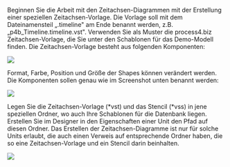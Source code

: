 

Beginnen Sie die Arbeit mit den Zeitachsen-Diagrammen mit der Erstellung
einer speziellen Zeitachsen-Vorlage. Die Vorlage soll mit dem
Dateinamensteil „.timeline" am Ende benannt werden, z.B.
„p4b\_Timeline.timeline.vst". Verwenden Sie als Muster die process4.biz
Zeitachsen-Vorlage, die Sie unter den Schablonen für das Demo-Modell
finden. Die Zeitachsen-Vorlage besteht aus folgenden Komponenten:

![](//images.ctfassets.net/utx1h0gfm1om/2HsM6mM1sIMwyWis8m2GCI/b29cce41024ad6c429bc72e9669fda7f/1018787.png)

Format, Farbe, Position und Größe der Shapes können verändert werden.
Die Komponenten sollen genau wie im Screenshot unten benannt werden:

![](//images.ctfassets.net/utx1h0gfm1om/6IxetaDVIsC4qAwQqWCmEo/c9d7a373d4389e142b87b4b9253f4044/1018783.png)

Legen Sie die Zeitachsen-Vorlage (\*vst) und das Stencil (\*vss) in jene
speziellen Ordner, wo auch Ihre Schablonen für die Datenbank liegen.
Erstellen Sie im Designer in den Eigenschaften einer Unit den Pfad auf
diesen Ordner. Das Erstellen der Zeitachsen-Diagramme ist nur für solche
Units erlaubt, die auch einen Verweis auf entsprechende Ordner haben,
die so eine Zeitachsen-Vorlage und ein Stencil darin beinhalten.

![](//images.ctfassets.net/utx1h0gfm1om/1QZwvC0SlO2YCK6Q2aISyq/ae6d8b76d60043d83fcdea348f7f51b9/1018795.png)  
  

